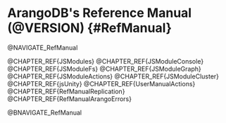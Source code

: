 ArangoDB's Reference Manual (@VERSION) {#RefManual}
===================================================

@NAVIGATE_RefManual

@CHAPTER_REF{JSModules}
@CHAPTER_REF{JSModuleConsole}
@CHAPTER_REF{JSModuleFs}
@CHAPTER_REF{JSModuleGraph}
@CHAPTER_REF{JSModuleActions}
@CHAPTER_REF{JSModuleCluster}
@CHAPTER_REF{jsUnity}
@CHAPTER_REF{UserManualActions}
@CHAPTER_REF{RefManualReplication}
@CHAPTER_REF{RefManualArangoErrors}

@BNAVIGATE_RefManual
